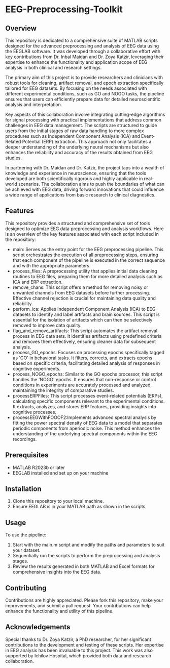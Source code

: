 # EEG-Preprocessing-Toolkit

## Overview
This repository is dedicated to a comprehensive suite of MATLAB scripts designed for the advanced preprocessing and analysis of EEG data using the EEGLAB software. It was developed through a collaborative effort with key contributions from Dr. Inbal Maidan and Dr. Zoya Katzir, leveraging their expertise to enhance the functionality and application scope of EEG analysis in both clinical and research settings.

The primary aim of this project is to provide researchers and clinicians with robust tools for cleaning, artifact removal, and epoch extraction specifically tailored for EEG datasets. By focusing on the needs associated with different experimental conditions, such as GO and NOGO tasks, the pipeline ensures that users can efficiently prepare data for detailed neuroscientific analysis and interpretation.

Key aspects of this collaboration involve integrating cutting-edge algorithms for signal processing with practical implementations that address common challenges in EEG data management. The scripts are structured to guide users from the initial stages of raw data handling to more complex procedures such as Independent Component Analysis (ICA) and Event-Related Potential (ERP) extraction. This approach not only facilitates a deeper understanding of the underlying neural mechanisms but also enhances the reliability and accuracy of the results obtained from EEG studies.

In partnering with Dr. Maidan and Dr. Katzir, the project taps into a wealth of knowledge and experience in neuroscience, ensuring that the tools developed are both scientifically rigorous and highly applicable in real-world scenarios. The collaboration aims to push the boundaries of what can be achieved with EEG data, driving forward innovations that could influence a wide range of applications from basic research to clinical diagnostics.

## Features
This repository provides a structured and comprehensive set of tools designed to optimize EEG data preprocessing and analysis workflows. Here is an overview of the key features associated with each script included in the repository:
- main: Serves as the entry point for the EEG preprocessing pipeline. This script orchestrates the execution of all preprocessing steps, ensuring that each component of the pipeline is executed in the correct sequence and with the appropriate parameters.
- process_files: A preprocessing utility that applies initial data cleaning routines to EEG files, preparing them for more detailed analysis such as ICA and ERP extraction.
- remove_chans: This script offers a method for removing noisy or unwanted channels from EEG datasets before further processing. Effective channel rejection is crucial for maintaining data quality and reliability.
- perform_ica: Applies Independent Component Analysis (ICA) to EEG datasets to identify and label artifacts and brain sources. This script is essential for the isolation of artifacts which can then be selectively removed to improve data quality.
- flag_and_remove_artifacts: This script automates the artifact removal process in EEG data sets. It identifies artifacts using predefined criteria and removes them effectively, ensuring cleaner data for subsequent analysis.
- process_GO_epochs: Focuses on processing epochs specifically tagged as 'GO' in behavioral tasks. It filters, corrects, and extracts epochs based on specific criteria, facilitating detailed analysis of responses in cognitive experiments.
- process_NOGO_epochs: Similar to the GO epochs processor, this script handles the 'NOGO' epochs. It ensures that non-response or control conditions in experiments are accurately processed and analyzed, maintaining the integrity of comparative studies.
- processERPFiles: This script processes event-related potentials (ERPs), calculating specific components relevant to the experimental conditions. It extracts, analyzes, and stores ERP features, providing insights into cognitive processes.
- processEEGWithFOOOF2:Implements advanced spectral analysis by fitting the power spectral density of EEG data to a model that separates periodic components from aperiodic noise. This method enhances the understanding of the underlying spectral components within the EEG recordings.

## Prerequisites
- MATLAB R2023b or later
- EEGLAB installed and set up on your machine

## Installation
1. Clone this repository to your local machine.
2. Ensure EEGLAB is in your MATLAB path as shown in the scripts.

## Usage
To use the pipeline:
1. Start with the main.m script and modify the paths and parameters to suit your dataset.
2. Sequentially run the scripts to perform the preprocessing and analysis stages.
3. Review the results generated in both MATLAB and Excel formats for comprehensive insights into the EEG data.

## Contributing
Contributions are highly appreciated. Please fork this repository, make your improvements, and submit a pull request. Your contributions can help enhance the functionality and utility of this pipeline.


## Acknowledgements
Special thanks to Dr. Zoya Katzir, a PhD researcher, for her significant contributions to the development and testing of these scripts. Her expertise in EEG analysis has been invaluable to this project. This work was also supported by Ichilov Hospital, which provided both data and research collaboration.
